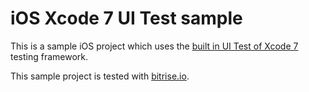 # iOS Xcode 7 UI Test sample

<!-- [![Build Status](https://www.bitrise.io/app/045a6836bb749a86.svg?token=Jt1Jj2kT4HQKfD7z1pBz5Q&branch=master)](https://www.bitrise.io/app/045a6836bb749a86) -->

This is a sample iOS project which
uses the [built in UI Test of Xcode 7](https://developer.apple.com/xcode/)
testing framework.

This sample project is tested with [bitrise.io](https://bitrise.io/).